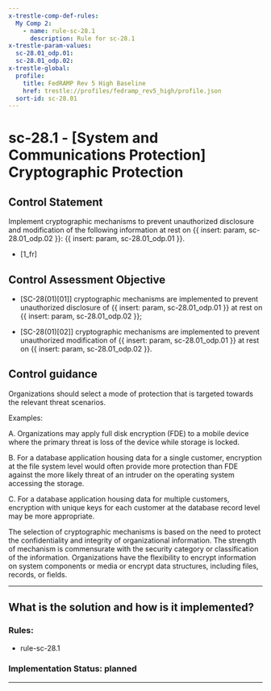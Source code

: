 ```yaml
---
x-trestle-comp-def-rules:
  My Comp 2:
    - name: rule-sc-28.1
      description: Rule for sc-28.1
x-trestle-param-values:
  sc-28.01_odp.01:
  sc-28.01_odp.02:
x-trestle-global:
  profile:
    title: FedRAMP Rev 5 High Baseline
    href: trestle://profiles/fedramp_rev5_high/profile.json
  sort-id: sc-28.01
---
```


# sc-28.1 - \[System and Communications Protection\] Cryptographic Protection

## Control Statement

Implement cryptographic mechanisms to prevent unauthorized disclosure and modification of the following information at rest on {{ insert: param, sc-28.01_odp.02 }}: {{ insert: param, sc-28.01_odp.01 }}.

- \[1_fr\]

## Control Assessment Objective

- \[SC-28(01)[01]\] cryptographic mechanisms are implemented to prevent unauthorized disclosure of {{ insert: param, sc-28.01_odp.01 }} at rest on {{ insert: param, sc-28.01_odp.02 }};

- \[SC-28(01)[02]\] cryptographic mechanisms are implemented to prevent unauthorized modification of {{ insert: param, sc-28.01_odp.01 }} at rest on {{ insert: param, sc-28.01_odp.02 }}.

## Control guidance

Organizations should select a mode of protection that is targeted towards the relevant threat scenarios.

Examples:

A. Organizations may apply full disk encryption (FDE) to a mobile device where the primary threat is loss of the device while storage is locked.

B. For a database application housing data for a single customer, encryption at the file system level would often provide more protection than FDE against the more likely threat of an intruder on the operating system accessing the storage.

C. For a database application housing data for multiple customers, encryption with unique keys for each customer at the database record level may be more appropriate.

The selection of cryptographic mechanisms is based on the need to protect the confidentiality and integrity of organizational information. The strength of mechanism is commensurate with the security category or classification of the information. Organizations have the flexibility to encrypt information on system components or media or encrypt data structures, including files, records, or fields.

______________________________________________________________________

## What is the solution and how is it implemented?

<!-- For implementation status enter one of: implemented, partial, planned, alternative, not-applicable -->

<!-- Note that the list of rules under ### Rules: is read-only and changes will not be captured after assembly to JSON -->

<!-- Add control implementation description here for control: sc-28.1 -->

### Rules:

  - rule-sc-28.1

### Implementation Status: planned

______________________________________________________________________
